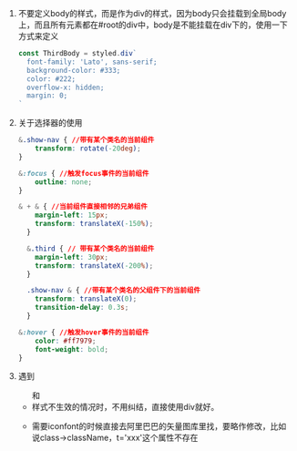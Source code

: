 1. 不要定义body的样式，而是作为div的样式，因为body只会挂载到全局body上，而且所有元素都在#root的div中，body是不能挂载在div下的，使用一下方式来定义

   ```js
   const ThirdBody = styled.div`
     font-family: 'Lato', sans-serif;
     background-color: #333;
     color: #222;
     overflow-x: hidden;
     margin: 0;
   `
   ```

   

2. 关于选择器的使用

   ```css
   &.show-nav { //带有某个类名的当前组件
       transform: rotate(-20deg);
   }
   
   &:focus { //触发focus事件的当前组件
       outline: none;
   }
   
   & + & { //当前组件直接相邻的兄弟组件
       margin-left: 15px;
       transform: translateX(-150%);
     }
   
     &.third { // 带有某个类名的当前组件
       margin-left: 30px;
       transform: translateX(-200%);
     }
   
     .show-nav & { //带有某个类名的父组件下的当前组件
       transform: translateX(0);
       transition-delay: 0.3s;
     }
   
   &:hover { //触发hover事件的当前组件
       color: #ff7979;
       font-weight: bold;
   }
   ```



3. 遇到<ul>和<li>样式不生效的情况时，不用纠结，直接使用div就好。

4. 需要iconfont的时候直接去阿里巴巴的矢量图库里找，要略作修改，比如说class→className，t='xxx'这个属性不存在
